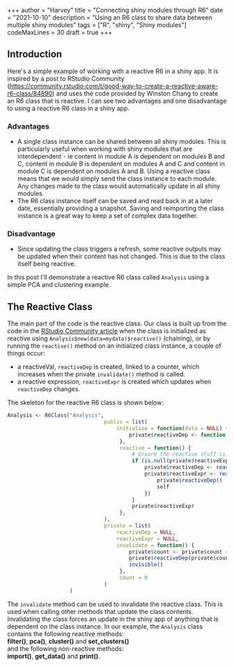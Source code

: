 +++
author = "Harvey"
title = "Connecting shiny modules through R6"
date = "2021-10-10"
description = "Using an R6 class to share data between multiple shiny modules"
tags = ["R", "shiny", "Shiny modules"]
codeMaxLines = 30
draft = true
+++

## Introduction

Here's a simple example of working with a reactive R6 in a shiny app.  It is inspired by a post to RStudio Community (https://community.rstudio.com/t/good-way-to-create-a-reactive-aware-r6-class/84890) and uses the code provided by Winston Chang to create an R6 class that is reactive.  I can see two advantages and one disadvantage to using a reactive R6 class in a shiny app.

### Advantages

-  A single class instance can be shared between all shiny modules.  This is particularly useful when working with shiny modules that are interdependent - ie content in module A is dependent on modules B and C, content in module B is dependent on modules A and C and content in module C is dependent on modules A and B.  Using a reactive class means that we would simply send the class instance to each module.  Any changes made to the class would automatically update in all shiny modules.
-  The R6 class instance itself can be saved and read back in at a later date, essentially providing a snapshot.  Saving and reimporting the class instance is a great way to keep a set of complex data together.

### Disadvantage

-  Since updating the class triggers a refresh, some reactive outputs may be updated when their content has not changed.  This is due to the class itself being reactive.

In this post I'll demonstrate a reactive R6 class called `Analysis` using a simple PCA and clustering example.

## The Reactive Class
The main part of the code is the reactive class.  Our class is built up from the code in the [RStudio Community article](https://community.rstudio.com/t/good-way-to-create-a-reactive-aware-r6-class/84890) when the class is initialized as reactive using `Analysis$new(data=mydata)$reactive()` (chaining), or by running the `reactive()` method on an initialized class instance, a couple of things occur:

-  a reactiveVal, `reactiveDep` is created, linked to a counter, which increases when the private `invalidate()` method is called.
-  a reactive expression, `reactiveExpr` is created which updates when `reactiveDep` changes.

The skeleton for the reactive R6 class is shown below:

```r
Analysis <- R6Class("Analysis",
                               public = list(
                                   initialize = function(data = NULL) {
                                       private$reactiveDep <- function(x) NULL
                                    },
                                    reactive = function() {
                                        # Ensure the reactive stuff is initialized.
                                        if (is.null(private$reactiveExpr)) {
                                            private$reactiveDep <- reactiveVal(0)
                                            private$reactiveExpr <- reactive({
                                                private$reactiveDep()
                                                self
                                            })
                                        }
                                        private$reactiveExpr
                                    },
                               ),
                               private = list(
                                   reactiveDep = NULL,
                                   reactiveExpr = NULL,
                                   invalidate = function() {
                                       private$count <- private$count + 1
                                       private$reactiveDep(private$count)
                                       invisible()
                                    },
                                    count = 0
                               )
                    )
```
The `invalidate` method can be used to invalidate the reactive class.  This is used when calling other methods that update the class contents.  Invalidating the class forces an update in the shiny app of anything that is dependent on the class instance.  In our example, the `Analysis` class contains the following reactive methods:  
**filter()**, **pca()**, **cluster()** and **set_clusters()**  
and the following non-reactive methods:  
**import()**, **get_data()** and **print()**.
